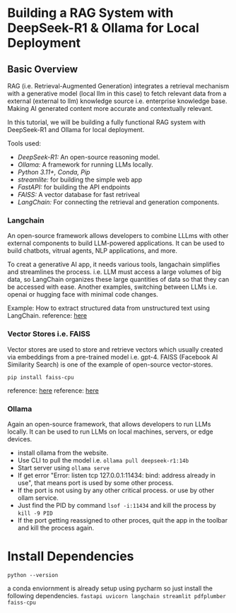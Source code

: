 # Building a RAG System with DeepSeek-R1 & Ollama for Local Deployment

## Basic Overview
RAG (i.e. Retrieval-Augmented Generation) integrates a retrieval mechanism with a generative model (local llm in this case) to fetch relevant data from a external (external to llm) knowledge source i.e. enterprise knowledge base. 
Making AI generated content more accurate and contextually relevant.

In this tutorial, we will be building a fully functional RAG system with DeepSeek-R1 and Ollama for local deployment.
 
Tools used:
 - *DeepSeek-R1:* An open-source reasoning model.
 - *Ollama:* A framework for running LLMs locally.
 - *Python 3.11+, Conda, Pip*
 - *streamlite:* for building the simple web app
 - *FastAPI:* for building the API endpoints
 - *FAISS:* A vector database for fast retriveal 
 - *LangChain:* For connecting the retrieval and generation components.

### Langchain
An open-source framework allows developers to combine LLLms with other external components to build LLM-powered applications. 
It can be used to build chatbots, vitrual agents, NLP applications, and more.

To creat a generative AI app, it needs various tools, langachain simplifies and streamlines the process. i.e. LLM must access
a large volumes of big data, so LangChain organizes these large quantities of data so that they can be accessed with ease.
Another examples, switching between LLMs i.e. openai or hugging face with minimal code changes.

Example: How to extract structured data from unstructured text using LangChain.
reference: [here](https://python.langchain.com/docs/tutorials/extraction/)

### Vector Stores i.e. FAISS
Vector stores are used to store and retrieve vectors which usually created via embeddings from a pre-trained model i.e. gpt-4.
FAISS (Facebook AI Similarity Search) is one of the example of open-source vector-stores.

```pip install faiss-cpu```

reference: [here](https://python.langchain.com/v0.1/docs/modules/data_connection/vectorstores/)
reference: [here](https://python.langchain.com/docs/integrations/vectorstores/)

### Ollama
Again an open-source framework, that allows developers to run LLMs locally. It can be used to run LLMs on local machines, servers, or edge devices.
 - install ollama from the website.
 - Use CLI to pull the model i.e. ```ollama pull deepseek-r1:14b```
 - Start server using ```ollama serve```
 - If get error "Error: listen tcp 127.0.0.1:11434: bind: address already in use", that means port is used by some other process.
 - If the port is not using by any other critical process. or use by other ollam service.
 - Just find the PID by command ```lsof -i:11434``` and kill the process by ```kill -9 PID```
 - If the port getting reassigned to other proces, quit the app in the toolbar and kill the process again.


 # Install Dependencies
```python --version```

a conda enviornment is already setup using pycharm so just install the following dependencies.
```fastapi uvicorn langchain streamlit pdfplumber faiss-cpu```



